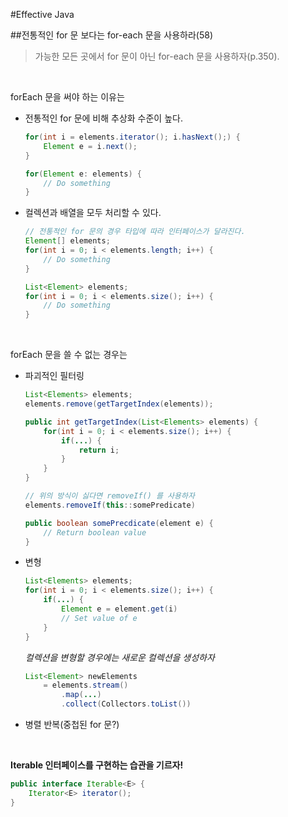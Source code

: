 #Effective Java

##전통적인 for 문 보다는 for-each 문을 사용하라(58)

> 가능한 모든 곳에서 for 문이 아닌 for-each 문을 사용하자(p.350).

<br>

forEach 문을 써야 하는 이유는
* 전통적인 for 문에 비해 추상화 수준이 높다.
	```java
	for(int i = elements.iterator(); i.hasNext();) {
		Element e = i.next();
	}

	for(Element e: elements) {
		// Do something
	}
	```
* 컬렉션과 배열을 모두 처리할 수 있다.
	```java
	// 전통적인 for 문의 경우 타입에 따라 인터페이스가 달라진다.
	Element[] elements;
	for(int i = 0; i < elements.length; i++) {
		// Do something
	}
	
	List<Element> elements;
	for(int i = 0; i < elements.size(); i++) {
		// Do something
	}
	```


<br>

forEach 문을 쓸 수 없는 경우는
* 파괴적인 필터링
	```java
	List<Elements> elements;
	elements.remove(getTargetIndex(elements));
	
	public int getTargetIndex(List<Elements> elements) {
		for(int i = 0; i < elements.size(); i++) {
			if(...) {
				return i;
			}
		}
	}
	
	// 위의 방식이 싫다면 removeIf() 를 사용하자
	elements.removeIf(this::somePredicate)
	
	public boolean somePrecdicate(element e) {
		// Return boolean value
	}
	```
* 변형
	```java
	List<Elements> elements;
	for(int i = 0; i < elements.size(); i++) {
		if(...) {
			Element e = element.get(i)
			// Set value of e
		}
	}
	```
	*컬렉션을 변형할 경우에는 새로운 컬렉션을 생성하자*
	```java
	List<Element> newElements 
		= elements.stream()
			.map(...)
			.collect(Collectors.toList())
	```
* 병렬 반복(중첩된 for 문?)

<br>

**Iterable 인터페이스를 구현하는 습관을 기르자!**
```java
public interface Iterable<E> {
	Iterator<E> iterator();
}
```

